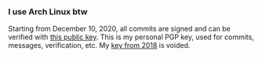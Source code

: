 ### I use Arch Linux btw

Starting from December 10, 2020, all commits are signed and can be verified with [this public key](public_key.asc).
This is my personal PGP key, used for commits, messages, verification, etc. My [key from 2018](http://keys.gnupg.net/pks/lookup?op=vindex&fingerprint=on&search=0xC4E268C38CA3181B) is voided.
